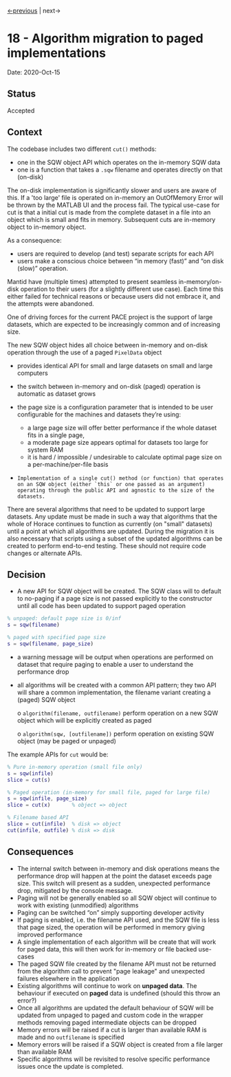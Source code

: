 [<-previous](0015-store-pixel-data-in-single-precision.md) | next->

# 18 - Algorithm migration to paged implementations

Date: 2020-Oct-15

## Status

Accepted

## Context

The codebase includes two different `cut()` methods:
 - one in the SQW object API which operates on the in-memory SQW data
 - one is a function that takes a `.sqw` filename and operates directly on that (on-disk)

The on-disk implementation is significantly slower and users are aware of this. If a 'too large' file is operated on in-memory an OutOfMemory Error will be thrown by the MATLAB UI and the process fail. The typical use-case for cut is that a initial cut is made from the complete dataset in a file into an object which is small and fits in memory. Subsequent cuts are in-memory object to in-memory object.

As a consequence:

 - users are required to develop (and test) separate scripts for each API
 - users make a conscious choice between “in memory (fast)” and “on disk (slow)” operation.

Mantid have (multiple times) attempted to present seamless in-memory/on-disk operation to their users (for a slightly different use case). Each time this either failed for technical reasons or because users did not embrace it, and the attempts were abandoned.



One of driving forces for the current PACE project is the support of large datasets, which are expected to be increasingly common and of increasing size.

The new SQW object hides all choice between in-memory and on-disk operation through the use of a paged `PixelData` object

 - provides identical API for small and large datasets on small and large computers
 - the switch between in-memory and on-disk (paged) operation is automatic as dataset grows
 - the page size is a configuration parameter that is intended to be user configurable for the machines and datasets they’re using:
    - a large page size will offer better performance if the whole dataset fits in a single page, 
    - a moderate page size appears optimal for datasets too large for system RAM
    - it is hard / impossible / undesirable to calculate optimal page size on a per-machine/per-file basis

-     Implementation of a single cut() method (or function) that operates on an SQW object (either `this` or one passed as an argument) operating through the public API and agnostic to the size of the datasets.

There are several algorithms that need to be updated to support large datasets. Any update must be made in such a way that algorithms that the whole of Horace continues to function as currently (on "small" datasets)  until a point at which all algorithms are updated. During the migration it is also necessary that scripts using a subset of the updated algorithms can be created to perform end-to-end testing. These should not require code changes or alternate APIs.



## Decision

- A new API for SQW object
   will be created. The SQW class will to default to no-paging if a page size is not passed explicitly to the constructor until all code has been updated to support paged operation

```matlab
% unpaged: default page size is 0/inf
s = sqw(filename)

% paged with specified page size
s = sqw(filename, page_size)
```

- a warning message will be output when operations are performed on dataset that require paging to enable a user to understand the performance drop

- all algorithms will be created with a common API pattern; they two API will share a common implementation, the filename variant creating a (paged) SQW object

  o  `algorithm(filename, outfilename)` perform operation on a new SQW object which will be explicitly created as paged

  o  `algorithm(sqw, [outfilename])` perform operation on existing SQW object (may be paged or unpaged)


The example APIs for `cut` would be:

```matlab
% Pure in-memory operation (small file only)
s = sqw(infile) 
slice = cut(s)

% Paged operation (in-memory for small file, paged for large file)
s = sqw(infile, page_size)
slice = cut(x) 		 % object => object

% Filename based API
slice = cut(infile)  % disk => object
cut(infile, outfile) % disk => disk
```



## Consequences

- The internal switch between in-memory and disk operations means the performance drop will happen at the point the dataset exceeds page size. This switch will present as a sudden, unexpected performance drop, mitigated by the console message.
- Paging will not be generally enabled so all SQW object will continue to work with existing (unmodified) algorithms
- Paging can be switched “on” simply supporting developer activity
- If paging is enabled, i.e. the filename API used, and the SQW file is less that page sized, the operation will be performed in memory giving improved performance
- A single implementation of each algorithm will be create that will work for paged data, this will then work for in-memory or file backed use-cases
- The paged SQW file created by the filename API must not be returned from the algorithm call to prevent "page leakage" and unexpected failures elsewhere in the application
- Existing algorithms will continue to work on **unpaged data**. The behaviour if executed on **paged** data is undefined (should this throw an error?)
- Once all algorithms are updated the default behaviour of SQW will be updated from unpaged to paged and custom code in the wrapper methods removing paged intermediate objects can be dropped
- Memory errors will be raised if a cut is larger than available RAM is made and no `outfilename` is specified
- Memory errors will be raised if a SQW object is created from a file larger than available RAM
- Specific algorithms will be revisited to resolve specific performance issues once the update is completed.
